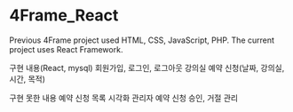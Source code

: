 # 4Frame_React
Previous 4Frame project used HTML, CSS, JavaScript, PHP.
The current project uses React Framework.

구현 내용(React, mysql)
회원가입, 로그인, 로그아웃
강의실 예약 신청(날짜, 강의실, 시간, 목적)

구현 못한 내용
예약 신청 목록 시각화
관리자 예약 신청 승인, 거절 관리